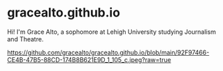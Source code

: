 # gracealto.github.io

Hi! I'm Grace Alto, a sophomore at Lehigh University studying Journalism and Theatre. 

https://github.com/gracealto/gracealto.github.io/blob/main/92F97466-CE4B-47B5-88CD-174B8B621E9D_1_105_c.jpeg?raw=true

